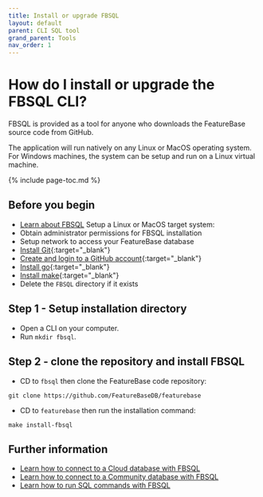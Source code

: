 ```yaml
---
title: Install or upgrade FBSQL
layout: default
parent: CLI SQL tool
grand_parent: Tools
nav_order: 1
---
```

# How do I install or upgrade the FBSQL CLI?

FBSQL is provided as a tool for anyone who downloads the FeatureBase source code from GitHub.

The application will run natively on any Linux or MacOS operating system. For Windows machines, the system can be setup and run on a Linux virtual machine.

{% include page-toc.md %}

## Before you begin

* [Learn about FBSQL](/docs/tools/fbsql/fbsql-home)
Setup a Linux or MacOS target system:
* Obtain administrator permissions for FBSQL installation
* Setup network to access your FeatureBase database
* [Install Git](https://git-scm.com/book/en/v2/Getting-Started-Installing-Git){:target="_blank"}
* [Create and login to a GitHub account](https://github.com/){:target="_blank"}
* [Install go](https://go.dev/doc/install){:target="_blank"}
* [Install make](https://www.gnu.org/software/make/){:target="_blank"}
* Delete the `FBSQL` directory if it exists

## Step 1 - Setup installation directory

* Open a CLI on your computer.
* Run `mkdir fbsql`.

## Step 2 - clone the repository and install FBSQL

* CD to `fbsql` then clone the FeatureBase code repository:

```
git clone https://github.com/FeatureBaseDB/featurebase
```
* CD to `featurebase` then run the installation command:

```shell
make install-fbsql
```

## Further information

* [Learn how to connect to a Cloud database with FBSQL]()
* [Learn how to connect to a Community database with FBSQL]()
* [Learn how to run SQL commands with FBSQL]()
